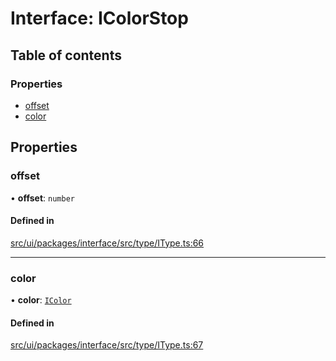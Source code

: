 # Interface: IColorStop

## Table of contents

### Properties

- [offset](IColorStop.md#offset)
- [color](IColorStop.md#color)

## Properties

### offset

• **offset**: `number`

#### Defined in

[src/ui/packages/interface/src/type/IType.ts:66](https://github.com/leaferjs/leafer-ui/blob/bf25826307b66b28129b03872bb2832c8787db48/packages/interface/src/type/IType.ts#L66)

___

### color

• **color**: [`IColor`](../modules.md#icolor)

#### Defined in

[src/ui/packages/interface/src/type/IType.ts:67](https://github.com/leaferjs/leafer-ui/blob/bf25826307b66b28129b03872bb2832c8787db48/packages/interface/src/type/IType.ts#L67)
